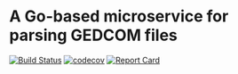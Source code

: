 # A Go-based microservice for parsing GEDCOM files

[![Build Status](https://travis-ci.org/AdamIsrael/gedcom-api.svg?branch=master)](https://travis-ci.org/AdamIsrael/gedcom-api)
[![codecov](https://codecov.io/gh/AdamIsrael/gedcom-api/branch/master/graph/badge.svg)](https://codecov.io/gh/AdamIsrael/gedcom-api)
[![Report Card](https://goreportcard.com/badge/github.com/adamisrael/gedcom-api)](https://goreportcard.com/report/github.com/adamisrael/gedcom-api)

